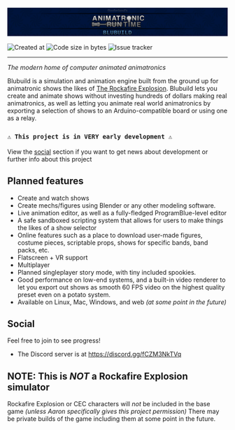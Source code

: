 ![# Animatronic Runtime](./ui/banner_short.gif)

![Created at](https://img.shields.io/github/created-at/FlooferLand/Animatronic-Runtime?style=plastic&logo=github&link=https://github.com/FlooferLand/Blubuild)
![Code size in bytes](https://img.shields.io/github/languages/code-size/FlooferLand/Blubuild?style=plastic&color=brightgreen&link=https://github.com/FlooferLand/Blubuild)
![Issue tracker](https://img.shields.io/github/issues/FlooferLand/Blubuild?style=plastic&link=https://github.com/FlooferLand/Blubuild/issues)

---

_The modern home of computer animated animatronics_

Blubuild is a simulation and animation engine built from the ground up for animatronic shows the likes of [The Rockafire Explosion](https://www.youtube.com/watch?v=8SeSavNd9_c&list=PLB8A625C54121DA04). Blubuild lets you create and animate shows without investing hundreds of dollars making real animatronics, as well as letting you animate real world animatronics by exporting a selection of shows to an Arduino-compatible board or using one as a relay.

### `⚠️ This project is in VERY early development ⚠️`
View the [social](#Social) section if you want to get news about development or further info about this project

## Planned features
- Create and watch shows
- Create mechs/figures using Blender or any other modeling software.
- Live animation editor, as well as a fully-fledged ProgramBlue-level editor
- A safe sandboxed scripting system that allows for users to make things the likes of a show selector
- Online features such as a place to download user-made figures, costume pieces, scriptable props, shows for specific bands, band packs, etc.
- Flatscreen + VR support
- Multiplayer
- Planned singleplayer story mode, with tiny included spookies.
- Good performance on low-end systems, and a built-in video renderer to let you export out shows as smooth 60 FPS video on the highest quality preset even on a potato system.
- Available on Linux, Mac, Windows, and web _(at some point in the future)_

## Social
Feel free to join to see progress! <br/>
- The Discord server is at https://discord.gg/fCZM3NkTVq

## NOTE: This is _NOT_ a Rockafire Explosion simulator
Rockafire Explosion or CEC characters will _not_ be included in the base game _(unless Aaron specifically gives this project permission)_
There may be private builds of the game including them at some point in the future.
